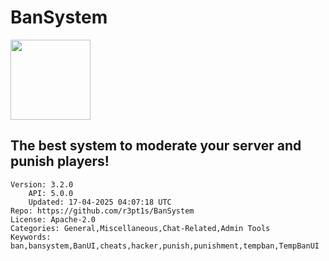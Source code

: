 # BanSystem
<img src="https://raw.githubusercontent.com/r3pt1s/BanSystem/375fa286d63872d4b7acfaa960ceb6b01268ebda/icon.png" width="128" height="128" />

## The best system to moderate your server and punish players!
```properties
Version: 3.2.0
    API: 5.0.0
    Updated: 17-04-2025 04:07:18 UTC
Repo: https://github.com/r3pt1s/BanSystem
License: Apache-2.0
Categories: General,Miscellaneous,Chat-Related,Admin Tools
Keywords: ban,bansystem,BanUI,cheats,hacker,punish,punishment,tempban,TempBanUI
```